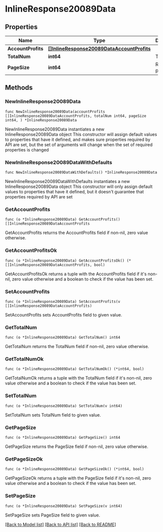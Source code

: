 # InlineResponse20089Data

## Properties

Name | Type | Description | Notes
------------ | ------------- | ------------- | -------------
**AccountProfits** | [**[]InlineResponse20089DataAccountProfits**](InlineResponse20089DataAccountProfits.md) |  | 
**TotalNum** | **int64** | Total Rows | 
**PageSize** | **int64** | Rows per page | 

## Methods

### NewInlineResponse20089Data

`func NewInlineResponse20089Data(accountProfits []InlineResponse20089DataAccountProfits, totalNum int64, pageSize int64, ) *InlineResponse20089Data`

NewInlineResponse20089Data instantiates a new InlineResponse20089Data object
This constructor will assign default values to properties that have it defined,
and makes sure properties required by API are set, but the set of arguments
will change when the set of required properties is changed

### NewInlineResponse20089DataWithDefaults

`func NewInlineResponse20089DataWithDefaults() *InlineResponse20089Data`

NewInlineResponse20089DataWithDefaults instantiates a new InlineResponse20089Data object
This constructor will only assign default values to properties that have it defined,
but it doesn't guarantee that properties required by API are set

### GetAccountProfits

`func (o *InlineResponse20089Data) GetAccountProfits() []InlineResponse20089DataAccountProfits`

GetAccountProfits returns the AccountProfits field if non-nil, zero value otherwise.

### GetAccountProfitsOk

`func (o *InlineResponse20089Data) GetAccountProfitsOk() (*[]InlineResponse20089DataAccountProfits, bool)`

GetAccountProfitsOk returns a tuple with the AccountProfits field if it's non-nil, zero value otherwise
and a boolean to check if the value has been set.

### SetAccountProfits

`func (o *InlineResponse20089Data) SetAccountProfits(v []InlineResponse20089DataAccountProfits)`

SetAccountProfits sets AccountProfits field to given value.


### GetTotalNum

`func (o *InlineResponse20089Data) GetTotalNum() int64`

GetTotalNum returns the TotalNum field if non-nil, zero value otherwise.

### GetTotalNumOk

`func (o *InlineResponse20089Data) GetTotalNumOk() (*int64, bool)`

GetTotalNumOk returns a tuple with the TotalNum field if it's non-nil, zero value otherwise
and a boolean to check if the value has been set.

### SetTotalNum

`func (o *InlineResponse20089Data) SetTotalNum(v int64)`

SetTotalNum sets TotalNum field to given value.


### GetPageSize

`func (o *InlineResponse20089Data) GetPageSize() int64`

GetPageSize returns the PageSize field if non-nil, zero value otherwise.

### GetPageSizeOk

`func (o *InlineResponse20089Data) GetPageSizeOk() (*int64, bool)`

GetPageSizeOk returns a tuple with the PageSize field if it's non-nil, zero value otherwise
and a boolean to check if the value has been set.

### SetPageSize

`func (o *InlineResponse20089Data) SetPageSize(v int64)`

SetPageSize sets PageSize field to given value.



[[Back to Model list]](../README.md#documentation-for-models) [[Back to API list]](../README.md#documentation-for-api-endpoints) [[Back to README]](../README.md)


